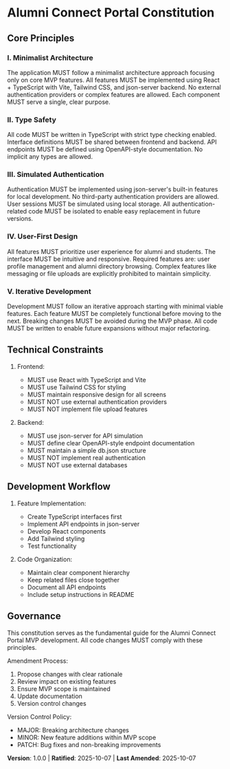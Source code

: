 <!--
SYNC IMPACT REPORT
=================
Version Change: Initial → 1.0.0

Principles Modified:
- Added: I. Minimalist Architecture
- Added: II. Type Safety
- Added: III. Simulated Authentication
- Added: IV. User-First Design
- Added: V. Iterative Development

Added Sections:
- Technical Constraints
- Development Workflow
- Governance

Templates Requiring Updates:
✅ plan-template.md: Add TypeScript/React-specific structure
✅ spec-template.md: Add MVP-focused user story template
✅ tasks-template.md: Update for React/TypeScript tasks
✅ checklist-template.md: Add minimalist architecture checks

Follow-up TODOs:
None - all placeholders resolved.
-->

# Alumni Connect Portal Constitution

## Core Principles

### I. Minimalist Architecture
The application MUST follow a minimalist architecture approach focusing only on core MVP features. All features MUST be implemented using React + TypeScript with Vite, Tailwind CSS, and json-server backend. No external authentication providers or complex features are allowed. Each component MUST serve a single, clear purpose.

### II. Type Safety
All code MUST be written in TypeScript with strict type checking enabled. Interface definitions MUST be shared between frontend and backend. API endpoints MUST be defined using OpenAPI-style documentation. No implicit any types are allowed.

### III. Simulated Authentication
Authentication MUST be implemented using json-server's built-in features for local development. No third-party authentication providers are allowed. User sessions MUST be simulated using local storage. All authentication-related code MUST be isolated to enable easy replacement in future versions.

### IV. User-First Design
All features MUST prioritize user experience for alumni and students. The interface MUST be intuitive and responsive. Required features are: user profile management and alumni directory browsing. Complex features like messaging or file uploads are explicitly prohibited to maintain simplicity.

### V. Iterative Development
Development MUST follow an iterative approach starting with minimal viable features. Each feature MUST be completely functional before moving to the next. Breaking changes MUST be avoided during the MVP phase. All code MUST be written to enable future expansions without major refactoring.

## Technical Constraints

1. Frontend:
   - MUST use React with TypeScript and Vite
   - MUST use Tailwind CSS for styling
   - MUST maintain responsive design for all screens
   - MUST NOT use external authentication providers
   - MUST NOT implement file upload features

2. Backend:
   - MUST use json-server for API simulation
   - MUST define clear OpenAPI-style endpoint documentation
   - MUST maintain a simple db.json structure
   - MUST NOT implement real authentication
   - MUST NOT use external databases

## Development Workflow

1. Feature Implementation:
   - Create TypeScript interfaces first
   - Implement API endpoints in json-server
   - Develop React components
   - Add Tailwind styling
   - Test functionality
   
2. Code Organization:
   - Maintain clear component hierarchy
   - Keep related files close together
   - Document all API endpoints
   - Include setup instructions in README

## Governance

This constitution serves as the fundamental guide for the Alumni Connect Portal MVP development. All code changes MUST comply with these principles. 

Amendment Process:
1. Propose changes with clear rationale
2. Review impact on existing features
3. Ensure MVP scope is maintained
4. Update documentation
5. Version control changes

Version Control Policy:
- MAJOR: Breaking architecture changes
- MINOR: New feature additions within MVP scope
- PATCH: Bug fixes and non-breaking improvements

**Version**: 1.0.0 | **Ratified**: 2025-10-07 | **Last Amended**: 2025-10-07